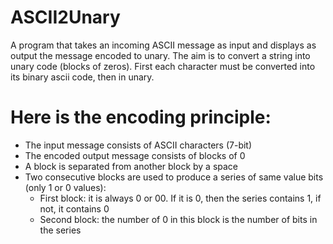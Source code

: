 # ASCII2Unary

A program that takes an incoming ASCII message as input and displays as output the message encoded to unary. 
The aim is to convert a string into unary code (blocks of zeros).
First each character must be converted into its binary ascii code, then in unary.

# Here is the encoding principle:
  - The input message consists of ASCII characters (7-bit)
  - The encoded output message consists of blocks of 0
  - A block is separated from another block by a space
  - Two consecutive blocks are used to produce a series of same value bits (only 1 or 0 values):
     - First block: it is always 0 or 00. If it is 0, then the series contains 1, if not, it contains 0
     - Second block: the number of 0 in this block is the number of bits in the series
